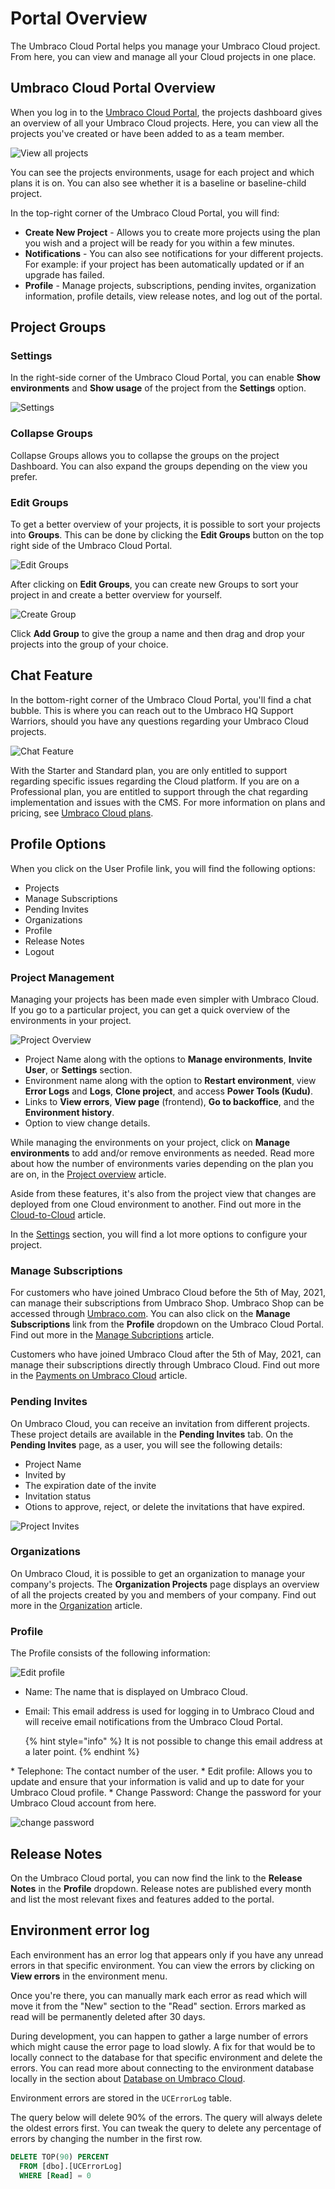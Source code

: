 # Portal Overview

The Umbraco Cloud Portal helps you manage your Umbraco Cloud project. From here, you can view and manage all your Cloud projects in one place.

## Umbraco Cloud Portal Overview

When you log in to the [Umbraco Cloud Portal](https://www.s1.umbraco.io/home/login/), the projects dashboard gives an overview of all your Umbraco Cloud projects. Here, you can view all the projects you've created or have been added to as a team member.

![View all projects](images/Umbraco-cloud-dashboard.png)

You can see the projects environments, usage for each project and which plans it is on. You can also see whether it is a baseline or baseline-child project.

In the top-right corner of the Umbraco Cloud Portal, you will find:

* **Create New Project** - Allows you to create more projects using the plan you wish and a project will be ready for you within a few minutes.
* **Notifications** - You can also see notifications for your different projects. For example: if your project has been automatically updated or if an upgrade has failed.
* **Profile** - Manage projects, subscriptions, pending invites, organization information, profile details, view release notes, and log out of the portal.

## Project Groups

### Settings

In the right-side corner of the Umbraco Cloud Portal, you can enable **Show environments** and **Show usage** of the project from the **Settings** option.

![Settings](images/Settings.png)

### Collapse Groups

Collapse Groups allows you to collapse the groups on the project Dashboard. You can also expand the groups depending on the view you prefer.

### Edit Groups

To get a better overview of your projects, it is possible to sort your projects into **Groups**. This can be done by clicking the **Edit Groups** button on the top right side of the Umbraco Cloud Portal.

![Edit Groups](images/edit-group.png)

After clicking on **Edit Groups**, you can create new Groups to sort your project in and create a better overview for yourself.

![Create Group](images/add-group.png)

Click **Add Group** to give the group a name and then drag and drop your projects into the group of your choice.

## Chat Feature

In the bottom-right corner of the Umbraco Cloud Portal, you'll find a chat bubble. This is where you can reach out to the Umbraco HQ Support Warriors, should you have any questions regarding your Umbraco Cloud projects.

![Chat Feature](../the-umbraco-cloud-portal/images/chat.png)

With the Starter and Standard plan, you are only entitled to support regarding specific issues regarding the Cloud platform. If you are on a Professional plan, you are entitled to support through the chat regarding implementation and issues with the CMS. For more information on plans and pricing, see [Umbraco Cloud plans](https://umbraco.com/pricing/).

## Profile Options

When you click on the User Profile link, you will find the following options:

* Projects
* Manage Subscriptions
* Pending Invites
* Organizations
* Profile
* Release Notes
* Logout

### Project Management

Managing your projects has been made even simpler with Umbraco Cloud. If you go to a particular project, you can get a quick overview of the environments in your project.

![Project Overview](images/project-overview-v10.png)

* Project Name along with the options to **Manage environments**, **Invite User**, or **Settings** section.
* Environment name along with the option to **Restart environment**, view **Error Logs** and **Logs**, **Clone project**, and access **Power Tools (Kudu)**.
* Links to **View errors**, **View page** (frontend), **Go to backoffice**, and the **Environment history**.
* Option to view change details.

While managing the environments on your project, click on **Manage environments** to add and/or remove environments as needed. Read more about how the number of environments varies depending on the plan you are on, in the [Project overview](../project-overview.md) article.

Aside from these features, it's also from the project view that changes are deployed from one Cloud environment to another. Find out more in the [Cloud-to-Cloud](../../deployment/cloud-to-cloud.md) article.

In the [Settings](../../set-up/project-settings/) section, you will find a lot more options to configure your project.

### Manage Subscriptions

For customers who have joined Umbraco Cloud before the 5th of May, 2021, can manage their subscriptions from Umbraco Shop. Umbraco Shop can be accessed through [Umbraco.com](https://umbraco.com). You can also click on the **Manage Subscriptions** link from the **Profile** dropdown on the Umbraco Cloud Portal. Find out more in the [Manage Subcriptions](../../set-up/manage-subscriptions/) article.

Customers who have joined Umbraco Cloud after the 5th of May, 2021, can manage their subscriptions directly through Umbraco Cloud. Find out more in the [Payments on Umbraco Cloud](../../set-up/manage-subscriptions/new-shop.md) article.

### Pending Invites

On Umbraco Cloud, you can receive an invitation from different projects. These project details are available in the **Pending Invites** tab. On the **Pending Invites** page, as a user, you will see the following details:

* Project Name
* Invited by
* The expiration date of the invite
* Invitation status
* Otions to approve, reject, or delete the invitations that have expired.

![Project Invites](images/project-invites.png)

### Organizations

On Umbraco Cloud, it is possible to get an organization to manage your company's projects. The **Organization Projects** page displays an overview of all the projects created by you and members of your company. Find out more in the [Organization](organizations.md) article.

### Profile

The Profile consists of the following information:

![Edit profile](images/change-profile-info-new.png)

* Name: The name that is displayed on Umbraco Cloud.
*   Email: This email address is used for logging in to Umbraco Cloud and will receive email notifications from the Umbraco Cloud Portal.

    {% hint style="info" %}
    It is not possible to change this email address at a later point.
    {% endhint %}

\* Telephone: The contact number of the user. \* Edit profile: Allows you to update and ensure that your information is valid and up to date for your Umbraco Cloud profile. \* Change Password: Change the password for your Umbraco Cloud account from here.

![change password](images/change-password.png)

## Release Notes

On the Umbraco Cloud portal, you can now find the link to the **Release Notes** in the **Profile** dropdown. Release notes are published every month and list the most relevant fixes and features added to the portal.

## Environment error log

Each environment has an error log that appears only if you have any unread errors in that specific environment. You can view the errors by clicking on **View errors** in the environment menu.

Once you're there, you can manually mark each error as read which will move it from the "New" section to the "Read" section. Errors marked as read will be permanently deleted after 30 days.

During development, you can happen to gather a large number of errors which might cause the error page to load slowly. A fix for that would be to locally connect to the database for that specific environment and delete the errors. You can read more about connecting to the environment database locally in the section about [Database on Umbraco Cloud](../../databases/cloud-database.md).

Environment errors are stored in the `UCErrorLog` table.

The query below will delete 90% of the errors. The query will always delete the oldest errors first. You can tweak the query to delete any percentage of errors by changing the number in the first row.

```sql
DELETE TOP(90) PERCENT
  FROM [dbo].[UCErrorLog]
  WHERE [Read] = 0
```
